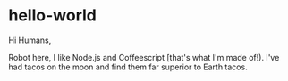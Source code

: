 # hello-world

Hi Humans,

Robot here, I like Node.js and Coffeescript [that's what I'm made of!).
I've had tacos on the moon and find them far superior to Earth tacos.
